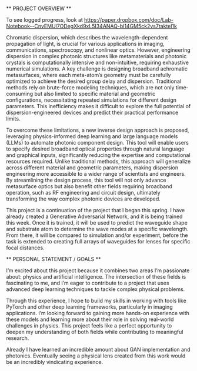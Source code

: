 ** PROJECT OVERVIEW **  

To see logged progress, look at https://paper.dropbox.com/doc/Lab-Notebook--CnvEMUl7ODegXkd9xL5I34ANAQ-bl14GM5ck2vs7taktel1k
  
Chromatic dispersion, which describes the wavelength-dependent propagation of light, is crucial for  various applications in imaging, communications, spectroscopy, and nonlinear optics. However, engineering dispersion in complex photonic structures like metamaterials and photonic crystals is computationally intensive and non-intuitive, requiring exhaustive numerical simulations. A key challenge is designing broadband achromatic metasurfaces, where each meta-atom’s geometry must be carefully optimized to achieve the desired group delay and dispersion. Traditional methods rely on brute-force modeling techniques, which are not only time-consuming but also limited to specific material and geometric configurations, necessitating repeated simulations for different design parameters. This inefficiency makes it difficult to explore the full potential of dispersion-engineered devices and predict their practical performance limits.  
  
To overcome these limitations, a new inverse design approach is proposed, leveraging physics-informed deep learning and large language models (LLMs) to automate photonic component design. This tool will enable users to specify desired broadband optical properties through natural language and graphical inputs, significantly reducing the expertise and computational resources required. Unlike traditional methods, this approach will generalize across different material and geometric parameters, making dispersion engineering more accessible to a wider range of scientists and engineers. By streamlining the design process, this tool will not only advance metasurface optics but also benefit other fields requiring broadband operation, such as RF engineering and circuit design, ultimately transforming the way complex photonic devices are developed.  
  
This project is a continuation of the project that I began this spring. I have already created a Generative Adversarial Network, and it is being trained this week. Once it is trained, it will be used to predict the waveguide shape and substrate atom to determine the wave modes at a specific wavelength. From there, it will be compared to simulation and/or experiment, before the task is extended to creating full arrays of waveguides for lenses for specific focal distances. 
  
** PERSONAL STATEMENT / GOALS **  
  
I’m excited about this project because it combines two areas I’m passionate about: physics and artificial intelligence. The intersection of these fields is fascinating to me, and I’m eager to contribute to a project that uses advanced deep learning techniques to tackle complex physical problems.	 
  
Through this experience, I hope to build my skills in working with tools like PyTorch and other deep learning frameworks, particularly in imaging applications. I’m looking forward to gaining more hands-on experience with these models and learning more about their role in solving real-world challenges in physics. This project feels like a perfect opportunity to deepen my understanding of both fields while contributing to meaningful research. 
  
Already I have learned an incredible amount about GAN implementation and photonics. Eventually seeing a physical lens created from this work would be an incredibly vindicating experience.

